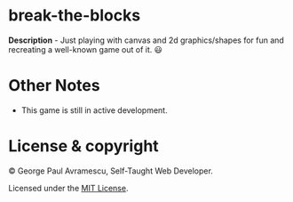 # break-the-blocks
**Description** - Just  playing with canvas and 2d graphics/shapes for fun and recreating a well-known game out of it. 😃
# Other Notes
- This game is still in active development.
# License & copyright
&copy; George Paul Avramescu, Self-Taught Web Developer.

Licensed under the [MIT License](LICENSE). 
